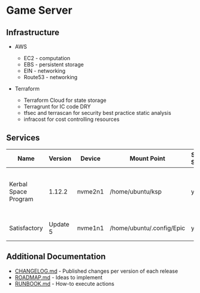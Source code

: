 # Game Server

## Infrastructure

- AWS
  - EC2 - computation
  - EBS - persistent storage
  - EIN - networking
  - Route53 - networking

- Terraform
  - Terraform Cloud for state storage
  - Terragrunt for IC code DRY
  - tfsec and terrascan for security best practice static analysis
  - infracost for cost controlling resources

## Services

| Name                 | Version  | Device  | Mount Point                 | System Service | Port               | Notes  |
| -------------------- | -------- | ------- | --------------------------- | -------------- | ------------------ | -----: |
| Kerbal Space Program | 1.12.2   | nvme2n1 | /home/ubuntu/ksp            | yes            | 6702               | Includes `Making History` and `Breaking Ground` expansions |
| Satisfactory         | Update 5 | nvme1n1 | /home/ubuntu/.config/Epic   | yes            | 7777, 15000, 15777 | |

## Additional Documentation

- [CHANGELOG.md](./CHANGELOG.md) - Published changes per version of each release
- [ROADMAP.md](./ROADMAP.md) - Ideas to implement
- [RUNBOOK.md](./RUNBOOK.md) - How-to execute actions
